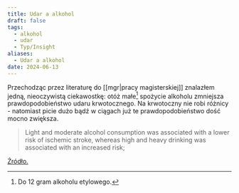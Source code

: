 ```yaml
---
title: Udar a alkohol
draft: false
tags:
  - alkohol
  - udar
  - Typ/Insight
aliases:
  - Udar a alkohol
date: 2024-06-13
---
```

 Przechodząc przez literaturę do [[mgr|pracy magisterskiej]] znalazłem jedną, nieoczywistą ciekawostkę: otóż małe[^1] spożycie alkoholu zmniejsza prawdopodobieństwo udaru krwotocznego. Na krwotoczny nie robi różnicy - natomiast picie dużo bądź w ciągach już te prawdopodobieństwo dość mocno zwiększa.
 
> Light and moderate alcohol consumption was associated with a lower risk of ischemic stroke, whereas high and heavy drinking was associated with an increased risk;

[Źródło.](https://bmcmedicine.biomedcentral.com/articles/10.1186/s12916-016-0721-4)

[^1]: Do 12 gram alkoholu etylowego.
